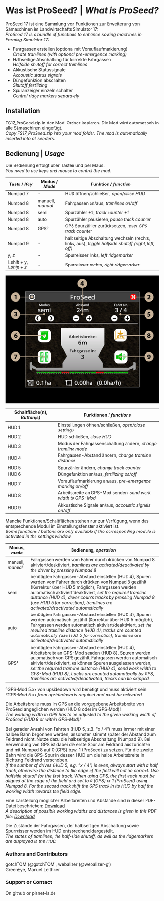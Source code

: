 # Was ist ProSeed? | _What is ProSeed?_
ProSeed 17 ist eine Sammlung von Funktionen zur Erweiterung von Sämaschinen im Landwirtschafts Simulator 17:  
_ProSeed 17 is a bundle of functions to enhance sowing machines in Farming Simulator 17:_

* Fahrgassen erstellen (optional mit Vorauflaufmarkierung)  
_Create tramlines (with optional pre-emergence marking)_
* Halbseitige Abschaltung für korrekte Fahrgassen  
_Halfside shutoff for correct tramlines_
* Akkustische Statussignale  
_Accoustic status signals_
* Düngefunktion abschalten  
_Shutoff fertilizing_
* Spuranzeiger einzeln schalten  
_Control ridge markers separately_

## Installation
FS17_ProSeed.zip in den Mod-Ordner kopieren. Die Mod wird automatisch in alle Sämaschinen eingefügt.  
*Copy FS17_ProSeed.zip into your mod folder. The mod is automatically inserted into all seeders.*

## Bedienung | _Usage_
Die Bedienung erfolgt über Tasten und per Maus.  
_You need to use keys and mouse to control the mod._

Taste / _Key_ | Modus / _Mode_ | Funktion / _function_
------------ | ------------- | -------------
Numpad 7 | - | HUD öffnen/schließen, _open/close HUD_
Numpad 8 | manuell, _manual_ | Fahrgassen an/aus, _tramlines on/off_
Numpad 8 | semi | Spurzähler +1, _track counter +1_
Numpad 8 | auto | Spurzähler pausieren, _pause track counter_
Numpad 8 | GPS° | GPS Spurzähler zurücksetzen, _reset GPS track counter_
Numpad 9 | - | halbseitige Abschaltung wechseln (rechts, links, aus), _toggle halfside shutoff (right, left, off)_
y, _z_ | - | Spurreisser links, _left ridgemarker_
l_shift + y, *l_shift + z* | - |Spurreisser rechts, _right ridgemarker_

![ProSeed HUD](images/ProSeed_HUD.png)

Schaltfläche(n), _Button(s)_ | Funktionen / _functions_
---------- | ---------------
HUD 1 | Einstellungen öffnen/schließen, _open/close settings_
HUD 2 | HUD schließen, _close HUD_
HUD 3 | Modus der Fahrgassenschaltung ändern, _change tramline mode_
HUD 4 | Fahrgassen-Abstand ändern, _change tramline distance_
HUD 5 | Spurzähler ändern, _change track counter_
HUD 6 | Düngefunktion an/aus, _fertilizing on/off_
HUD 7 | Vorauflaufmarkierung an/aus, _pre-emergence marking on/off_
HUD 8 | Arbeitsbreite an GPS-Mod senden, _send work width to GPS-Mod_
HUD 9 | Akkustische Signale an/aus, _accoustic signals on/off_

Manche Funktionen/Schaltflächen stehen nur zur Verfügung, wenn das entsprechende Modul im Einstellungsfenster aktiviert ist.  
_Some functions / buttons are only available if the corresponding module is activated in the settings window._

Modus, _mode_ | Bedienung, _operation_
------------- | ----------------------
manuell, _manual_ | Fahrgassen werden vom Fahrer durch drücken von Numpad 8 aktiviert/deaktiviert, _tramlines are activated/deactivated by the driver by pressing Numpad 8_
semi | benötigten Fahrgassen-Abstand einstellen (HUD 4), Spuren werden vom Fahrer durch drücken von Numpad 8 gezählt (Korrektur über HUD 5 möglich), Fahrgassen werden automatisch aktiviert/deaktiviert, _set the required tramline distance (HUD 4), driver counts tracks by pressing Numpad 8 (use HUD 5 for correction), tramlines are activated/deactivated automatically_
auto | benötigten Fahrgassen-Abstand einstellen (HUD 4), Spuren werden automatisch gezählt (Korrektur über HUD 5 möglich), Fahrgassen werden automatisch aktiviert/deaktiviert, _set the required tramline distance (HUD 4), tracks are counted automatically (use HUD 5 for correction), tramlines are activated/deactivated automatically_
GPS° | benötigten Fahrgassen-Abstand einstellen (HUD 4), Arbeitsbreite an GPS-Mod senden (HUD 8), Spuren werden automatisch von GPS gezählt, Fahrgassen werden automatisch aktiviert/deaktiviert, es können Spuren ausgelassen werden, _set the required tramline distance (HUD 4), send work width to GPS-Mod (HUD 8), tracks are counted automatically by GPS, tramlines are activated/deactivated, tracks can be skipped_

°GPS-Mod 5.xx von upsidedown wird benötigt und muss aktiviert sein  
_°GPS-Mod 5.xx from upsidedown is required and must be activated_

Die Arbeitsbreite muss im GPS an die vorgegebene Arbeitsbreite von ProSeed angeglichen werden (HUD 8 oder im GPS-Mod)!  
_The working width in GPS has to be adjusted to the given working width of ProSeed (HUD 8 or within GPS-Mod)!_

Bei gerader Anzahl von Fahrten (HUD 5, z.B. "x / 4") muss immer mit einer halben Bahn begonnen werden, ansonsten stimmt später der Abstand zum Feldrand nicht. Nutze dazu die halbseitige Abschaltung (Numpad 9). Bei Verwendung von GPS ist dabei die erste Spur am Feldrand auszurichten und mit Numpad 8 auf 0 (GPS) bzw. 1 (ProSeed) zu setzen. Für die zweite Bahn wird die GPS-Spur in dessen HUD um die halbe Arbeitsbreite in Richtung Feldrand verschoben.  
_If the number of drives (HUD 5, e.g. "x / 4") is even, always start with a half track, otherwise the distance to the edge of the field will not be correct. Use halfside shutoff for the first track. When using GPS, the first track must be aligned at the edge of the field and set to 0 (GPS) or 1 (ProSeed) using Numpad 8. For the second track shift the GPS track in its HUD by half the working width towards the field edge._  

Eine Darstellung möglicher Arbeitbreiten und Abstände sind in dieser PDF-Datei beschrieben: [Download](images/ProSeed.pdf)  
_A description of possible working widths and distances is given in this PDF file: [Download](images/ProSeed.pdf)_  

Die Zustände der Fahrgassen, der halbseitigen Abschaltung sowie Spurreisser werden im HUD entsprechend dargestellt.  
_The states of tramlines, the half-side shutoff, as well as the ridgemarkers are displayed in the HUD._

### Authors and Contributors
gotchTOM (@gotchTOM), webalizer (@webalizer-gt)  
GreenEye, Manuel Leithner

### Support or Contact
On github or planet-ls.de
